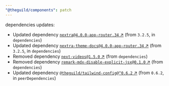 ```yaml
---
"@theguild/components": patch
---
```

dependencies updates:
  - Updated dependency [`nextra@4.0.0-app-router.34` ↗︎](https://www.npmjs.com/package/nextra/v/4.0.0) (from `3.2.5`, in `dependencies`)
  - Updated dependency [`nextra-theme-docs@4.0.0-app-router.34` ↗︎](https://www.npmjs.com/package/nextra-theme-docs/v/4.0.0) (from `3.2.5`, in `dependencies`)
  - Removed dependency [`next-videos@1.5.0` ↗︎](https://www.npmjs.com/package/next-videos/v/1.5.0) (from `dependencies`)
  - Removed dependency [`remark-mdx-disable-explicit-jsx@0.1.0` ↗︎](https://www.npmjs.com/package/remark-mdx-disable-explicit-jsx/v/0.1.0) (from `dependencies`)
  - Updated dependency [`@theguild/tailwind-config@^0.6.2` ↗︎](https://www.npmjs.com/package/@theguild/tailwind-config/v/0.6.2) (from `0.6.2`, in `peerDependencies`)
